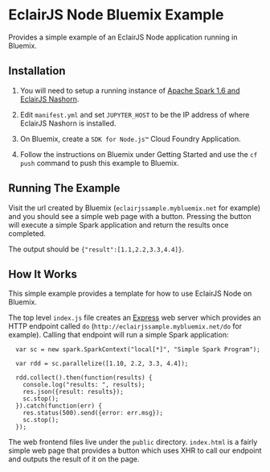 EclairJS Node Bluemix Example
===================
Provides a simple example of an EclairJS Node application running in Bluemix.

## Installation

1) You will need to setup a running instance of [Apache Spark 1.6 and EclairJS Nashorn](https://github.com/EclairJS/eclairjs-node/wiki/Build-and-Package).

2) Edit `manifest.yml` and set `JUPYTER_HOST` to be the IP address of where EclairJS Nashorn is installed.

3) On Bluemix, create a `SDK for Node.js™` Cloud Foundry Application.

4) Follow the instructions on Bluemix under Getting Started and use the `cf push` command to push this example to Bluemix.

## Running The Example

Visit the url created by Bluemix (`eclairjssample.mybluemix.net` for example) and you should see a simple web page with 
a button.  Pressing the button will execute a simple Spark application and return the results once completed.

The output should be `{"result":[1.1,2.2,3.3,4.4]}`.

## How It Works

This simple example provides a template for how to use EclairJS Node on Bluemix.

The top level `index.js` file creates an [Express](https://expressjs.com/) web server which provides an HTTP endpoint 
called `do` (`http://eclairjssample.mybluemix.net/do` for example).  Calling that endpoint will run a simple Spark
application:

```node
  var sc = new spark.SparkContext("local[*]", "Simple Spark Program");

  var rdd = sc.parallelize([1.10, 2.2, 3.3, 4.4]);

  rdd.collect().then(function(results) {
    console.log("results: ", results);
    res.json({result: results});
    sc.stop();
  }).catch(function(err) {
    res.status(500).send({error: err.msg});
    sc.stop();
  });
```

The web frontend files live under the `public` directory. `index.html` is a fairly simple web page that provides a button
which uses XHR to call our endpoint and outputs the result of it on the page.